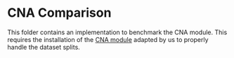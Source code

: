 # CNA Comparison

This folder contains an implementation to benchmark the CNA module. This requires the installation of the [CNA module](https://github.com/yzimmermann/CNA_Custom/tree/main) adapted by us to properly handle the dataset splits.
